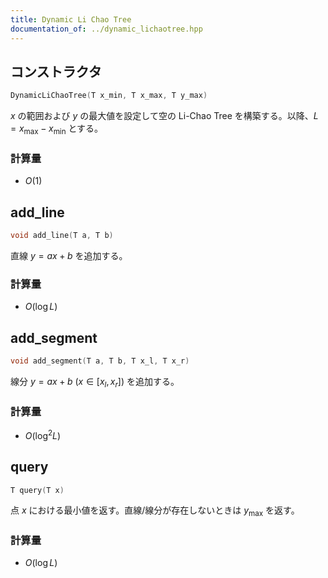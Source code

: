 ```yaml
---
title: Dynamic Li Chao Tree
documentation_of: ../dynamic_lichaotree.hpp
---
```


## コンストラクタ
```cpp
DynamicLiChaoTree(T x_min, T x_max, T y_max)
```
$x$ の範囲および $y$ の最大値を設定して空の Li-Chao Tree を構築する。以降、$L=x_\mathrm{max}-x_\mathrm{min}$ とする。
### 計算量
* $O(1)$

## add_line
```cpp
void add_line(T a, T b)
```
直線 $y=ax+b$ を追加する。
### 計算量
* $O(\log L)$

## add_segment
```cpp
void add_segment(T a, T b, T x_l, T x_r)
```
線分 $y=ax+b\:(x\in[x_l,x_r])$ を追加する。
### 計算量
* $O(\log^2 L)$

## query
```cpp
T query(T x)
```
点 $x$ における最小値を返す。直線/線分が存在しないときは $y_\mathrm{max}$ を返す。
### 計算量
* $O(\log L)$